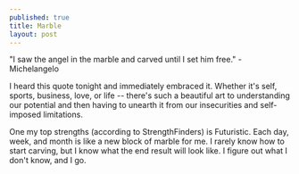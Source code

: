 ```yaml
---
published: true
title: Marble
layout: post
---
```

"I saw the angel in the marble and carved until I set him free." - Michelangelo

I heard this quote tonight and immediately embraced it. Whether it's self, sports, business, love, or life -- there's such a beautiful art to understanding our potential and then having to unearth it from our insecurities and self-imposed limitations.

One my top strengths (according to StrengthFinders) is Futuristic. Each day, week, and month is like a new block of marble for me. I rarely know how to start carving, but I know what the end result will look like. I figure out what I don't know, and I go.

